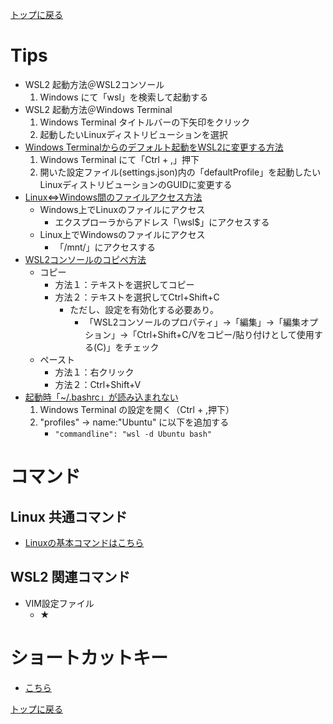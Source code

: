 [トップに戻る](../index.md)

# Tips

- WSL2 起動方法＠WSL2コンソール
	1. Windows にて「wsl」を検索して起動する
- WSL2 起動方法＠Windows Terminal
	1. Windows Terminal タイトルバーの下矢印をクリック
	1. 起動したいLinuxディストリビューションを選択
- [Windows Terminalからのデフォルト起動をWSL2に変更する方法](https://www.asobou.co.jp/blog/web/windows-terminal#3_Windows_TerminalWSL2)
	1. Windows Terminal にて「Ctrl + ,」押下
	1. 開いた設定ファイル(settings.json)内の「defaultProfile」を起動したいLinuxディストリビューションのGUIDに変更する
- [Linux⇔Windows間のファイルアクセス方法](https://qiita.com/Uchitaso/items/6e0a7859e87bb8bdb527)
	- Windows上でLinuxのファイルにアクセス
		- エクスプローラからアドレス「\\wsl$」にアクセスする
	- Linux上でWindowsのファイルにアクセス
		- 「/mnt/」にアクセスする
- [WSL2コンソールのコピペ方法](https://qiita.com/kenji0x02/items/f77008985818583bf32b)
	- コピー
		- 方法１：テキストを選択してコピー
		- 方法２：テキストを選択してCtrl+Shift+C
			- ただし、設定を有効化する必要あり。
				- 「WSL2コンソールのプロパティ」->「編集」->「編集オプション」->「Ctrl+Shift+C/Vをコピー/貼り付けとして使用する(C)」をチェック
	- ペースト
		- 方法１：右クリック
		- 方法２：Ctrl+Shift+V
- [起動時「~/.bashrc」が読み込まれない](https://qiita.com/ozroro/items/0baac26be01ee5ab41d6)
	1. Windows Terminal の設定を開く（Ctrl + ,押下）
	1. "profiles" → name:"Ubuntu" に以下を追加する
		- `"commandline": "wsl -d Ubuntu bash"`

# コマンド
## Linux 共通コマンド

- [Linuxの基本コマンドはこちら](https://github.com/draemonash2/wiki/blob/master/sft_linux/linux.md)

## WSL2 関連コマンド

- VIM設定ファイル
	- ★

# ショートカットキー

- [こちら](https://github.com/draemonash2/wiki/blob/master/sft_linux/linux.md)

[トップに戻る](../index.md)
